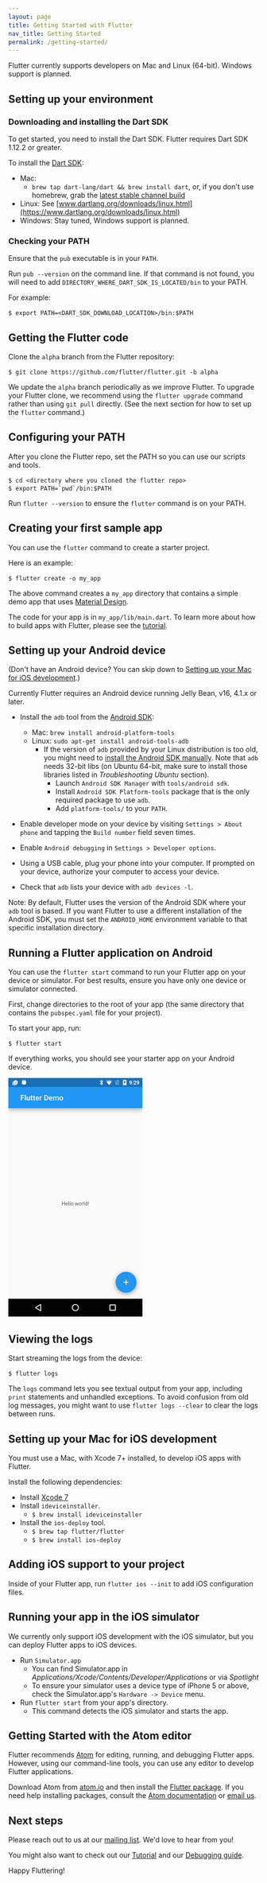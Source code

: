 ```yaml
---
layout: page
title: Getting Started with Flutter
nav_title: Getting Started
permalink: /getting-started/
---
```


Flutter currently supports developers on Mac and Linux (64-bit).
Windows support is planned.

## Setting up your environment

### Downloading and installing the Dart SDK

To get started, you need to install the Dart SDK.
Flutter requires Dart SDK 1.12.2 or greater.

To install the [Dart SDK](https://www.dartlang.org/downloads/):

- Mac:
  - `brew tap dart-lang/dart && brew install dart`, or, if you don't use
    homebrew, grab the [latest stable channel build](https://www.dartlang.org/downloads/archive/)
- Linux: See [www.dartlang.org/downloads/linux.html](https://www.dartlang.org/downloads/linux.html)
- Windows: Stay tuned, Windows support is planned.

### Checking your PATH

Ensure that the `pub` executable is in your `PATH`.

Run `pub --version` on the command line. If that command
is not found, you will need to add `DIRECTORY_WHERE_DART_SDK_IS_LOCATED/bin`
to your PATH.

For example:

```
$ export PATH=<DART_SDK_DOWNLOAD_LOCATION>/bin:$PATH
```

## Getting the Flutter code

Clone the `alpha` branch from the Flutter repository:

```
$ git clone https://github.com/flutter/flutter.git -b alpha
```

We update the `alpha` branch periodically as we improve Flutter. To upgrade
your Flutter clone, we recommend using the `flutter upgrade` command rather
than using `git pull` directly.  (See the next section for how to set up
the `flutter` command.)

## Configuring your PATH

After you clone the Flutter repo, set the PATH so you can
use our scripts and tools.

```
$ cd <directory where you cloned the flutter repo>
$ export PATH=`pwd`/bin:$PATH
```

Run `flutter --version` to ensure the `flutter` command is on your PATH.

## Creating your first sample app

You can use the `flutter` command to create a starter project.

Here is an example:

```
$ flutter create -o my_app
```

The above command creates a `my_app` directory that contains a simple demo
app that uses [Material Design](https://www.google.com/design/spec/material-design/introduction.html).

The code for your app is in `my_app/lib/main.dart`.
To learn more about how to build apps with Flutter, please see the
[tutorial](/tutorial/).

## Setting up your Android device

(Don't have an Android device? You can skip down to
[Setting up your Mac for iOS development](#setting-up-your-mac-for-ios-development).)

Currently Flutter requires an Android device running
Jelly Bean, v16, 4.1.x or later.

 - Install the `adb` tool from the [Android SDK](https://developer.android.com/sdk/installing/index.html?pkg=tools):
   - Mac: `brew install android-platform-tools`
   - Linux: `sudo apt-get install android-tools-adb`
     - If the version of `adb` provided by your Linux distribution is too old,
       you might need to [install the Android SDK manually](https://developer.android.com/sdk/installing/index.html?pkg=tools).
       Note that `adb` needs 32-bit libs (on Ubuntu 64-bit, make sure to install
       those libraries listed in _Troubleshooting Ubuntu_ section).
         - Launch `Android SDK Manager` with `tools/android sdk`.
         - Install `Android SDK Platform-tools` package that is the only required
           package to use `adb`.
         - Add `platform-tools/` to your `PATH`.

 - Enable developer mode on your device by visiting `Settings > About phone` and
   tapping the `Build number` field seven times.

 - Enable `Android debugging` in `Settings > Developer options`.

 - Using a USB cable, plug your phone into your computer. If prompted on your
   device, authorize your computer to access your device.

 - Check that `adb` lists your device with `adb devices -l`.

Note: By default, Flutter uses the version of the Android SDK where your `adb` tool is based. If
you want Flutter to use a different installation of the Android SDK, you must set the
`ANDROID_HOME` environment variable to that specific installation directory.

## Running a Flutter application on Android

You can use the `flutter start` command to run your Flutter app on your
device or simulator. For best results, ensure you have only one device
or simulator connected.

First, change directories to the root of your app (the same directory that
contains the `pubspec.yaml` file for your project).

To start your app, run:

```
$ flutter start
```

If everything works, you should see your starter app
on your Android device.

![First Flutter app running on an Android phone](/images/flutter_starter_app_screenshot.png)

## Viewing the logs

Start streaming the logs from the device:

```
$ flutter logs
```

The `logs` command lets you see textual output from your app, including `print`
statements and unhandled exceptions. To avoid confusion from old log messages,
you might want to use `flutter logs --clear` to clear the logs between runs.

## Setting up your Mac for iOS development

You must use a Mac, with Xcode 7+ installed, to develop iOS apps with Flutter.

Install the following dependencies:

- Install [Xcode 7](https://developer.apple.com/xcode/)
- Install `ideviceinstaller`.
  - `$ brew install ideviceinstaller`
- Install the `ios-deploy` tool.
  - `$ brew tap flutter/flutter`
  - `$ brew install ios-deploy`

## Adding iOS support to your project

Inside of your Flutter app, run `flutter ios --init`
to add iOS configuration files.

## Running your app in the iOS simulator

We currently only support iOS development with the iOS simulator,
but you can deploy Flutter apps to iOS devices.

- Run `Simulator.app`
  - You can find Simulator.app in
_Applications/Xcode/Contents/Developer/Applications_ or via _Spotlight_
  - To ensure your simulator uses a device type of iPhone 5 or above,
check the Simulator.app's `Hardware -> Device` menu.
- Run `flutter start` from your app's directory.
  - This command detects the iOS simulator and starts the app.

## Getting Started with the Atom editor

Flutter recommends [Atom](https://atom.io/) for editing, running,
and debugging Flutter apps. However,
using our command-line tools, you can use
any editor to develop Flutter applications.

Download Atom from [atom.io](https://atom.io)
and then install the [Flutter package](https://atom.io/packages/flutter).
If you need help installing packages, consult the
[Atom documentation](https://atom.io/docs/v1.3.2/using-atom-atom-packages)
or [email us][mailinglist].

## Next steps

Please reach out to us at our [mailing list][mailinglist]. We'd love
to hear from you!

You might also want to check out our [Tutorial](/tutorial) and our
[Debugging guide](/debugging).

Happy Fluttering!


[mailinglist]: mailto:flutter-dev@googlegroups.com
